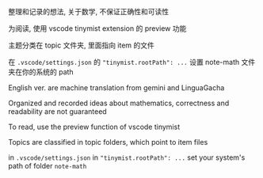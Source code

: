 整理和记录的想法, 关于数学, 不保证正确性和可读性

为阅读, 使用 vscode tinymist extension 的 preview 功能

主题分类在 topic 文件夹, 里面指向 item 的文件

在 `.vscode/settings.json` 的 `"tinymist.rootPath": ...` 设置 note-math 文件夹在你的系统的 path

English ver. are machine translation from gemini and LinguaGacha

Organized and recorded ideas about mathematics, correctness and readability are not guaranteed

To read, use the preview function of vscode tinymist

Topics are classified in topic folders, which point to item files

in `.vscode/settings.json` in `"tinymist.rootPath": ...` set your system's path of folder `note-math`